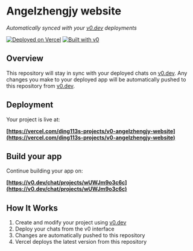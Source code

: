 # Angelzhengjy website

*Automatically synced with your [v0.dev](https://v0.dev) deployments*

[![Deployed on Vercel](https://img.shields.io/badge/Deployed%20on-Vercel-black?style=for-the-badge&logo=vercel)](https://vercel.com/ding113s-projects/v0-angelzhengjy-website)
[![Built with v0](https://img.shields.io/badge/Built%20with-v0.dev-black?style=for-the-badge)](https://v0.dev/chat/projects/wUWJm9o3c6c)

## Overview

This repository will stay in sync with your deployed chats on [v0.dev](https://v0.dev).
Any changes you make to your deployed app will be automatically pushed to this repository from [v0.dev](https://v0.dev).

## Deployment

Your project is live at:

**[https://vercel.com/ding113s-projects/v0-angelzhengjy-website](https://vercel.com/ding113s-projects/v0-angelzhengjy-website)**

## Build your app

Continue building your app on:

**[https://v0.dev/chat/projects/wUWJm9o3c6c](https://v0.dev/chat/projects/wUWJm9o3c6c)**

## How It Works

1. Create and modify your project using [v0.dev](https://v0.dev)
2. Deploy your chats from the v0 interface
3. Changes are automatically pushed to this repository
4. Vercel deploys the latest version from this repository